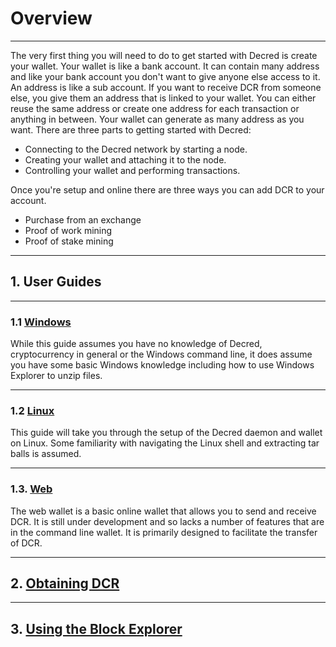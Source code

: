 # **<i class="fa fa-info-circle"></i> Overview**

---

The very first thing you will need to do to get started with Decred is create your wallet. Your wallet is like a bank account. It can contain many address and like your bank account you don't want to give anyone else access to it. An address is like a sub account. If you want to receive DCR from someone else, you give them an address that is linked to your wallet. You can either reuse the same address or create one address for each transaction or anything in between. Your wallet can generate as many address as you want.
There are three parts to getting started with Decred:

* Connecting to the Decred network by starting a node.
* Creating your wallet and attaching it to the node.
* Controlling your wallet and performing transactions.

Once you're setup and online there are three ways you can add DCR to your account.

* Purchase from an exchange
* Proof of work mining
* Proof of stake mining

---

## **1. <i class="fa fa-user"></i> User Guides**

---

### 1.1 <i class="fa fa-windows"></i> [Windows](user-guides/windows.md)

While this guide assumes you have no knowledge of Decred, cryptocurrency in general or the Windows command line, it does assume you have some basic Windows knowledge including how to use Windows Explorer to unzip files.

---

### 1.2 <i class="fa fa-linux"></i> [Linux](user-guides/linux.md)

This guide will take you through the setup of the Decred daemon and wallet on Linux. Some familiarity with navigating the Linux shell and extracting tar balls is assumed.

---

### 1.3. <i class="fa fa-firefox"></i> [Web](user-guides/web.md)

The web wallet is a basic online wallet that allows you to send and receive DCR. It is still under development and so lacks a number of features that are in the command line wallet. It is primarily designed to facilitate the transfer of DCR.

---

## **2. <i class="fa fa-exchange"></i> [Obtaining DCR](obtaining-dcr.md)**

---

## **3. <i class="fa fa-cubes"></i> [Using the Block Explorer](using-the-block-explorer.md)**